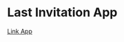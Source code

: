 # Last Invitation App
[Link App](https://drive.google.com/drive/folders/1vySWH8UdX3wS_fV69JBUQ7pY6IV9vFwT?usp=sharing)
